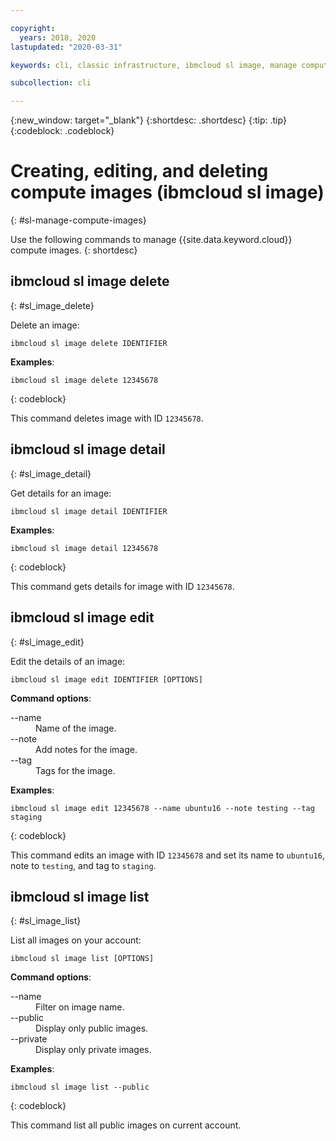 ```yaml
---

copyright:
  years: 2018, 2020
lastupdated: "2020-03-31"

keywords: cli, classic infrastructure, ibmcloud sl image, manage compute images, create compute image cli, compute image cli

subcollection: cli

---
```


{:new_window: target="_blank"}
{:shortdesc: .shortdesc}
{:tip: .tip}
{:codeblock: .codeblock}

# Creating, editing, and deleting compute images (ibmcloud sl image)
{: #sl-manage-compute-images}

Use the following commands to manage {{site.data.keyword.cloud}} compute images.
{: shortdesc}

## ibmcloud sl image delete
{: #sl_image_delete}

Delete an image:
```
ibmcloud sl image delete IDENTIFIER
```

**Examples**:
```
ibmcloud sl image delete 12345678
```
{: codeblock}

This command deletes image with ID `12345678`.

## ibmcloud sl image detail
{: #sl_image_detail}

Get details for an image:
```
ibmcloud sl image detail IDENTIFIER 
```

**Examples**:
```
ibmcloud sl image detail 12345678
```
{: codeblock}

This command gets details for image with ID `12345678`.

## ibmcloud sl image edit
{: #sl_image_edit}

Edit the details of an image:
```
ibmcloud sl image edit IDENTIFIER [OPTIONS]
```

<strong>Command options</strong>:
<dl>
<dt>--name</dt>
<dd>Name of the image.</dd>
<dt>--note</dt>
<dd>Add notes for the image.</dd>
<dt>--tag</dt>
<dd>Tags for the image.</dd>
</dl>

**Examples**:
```
ibmcloud sl image edit 12345678 --name ubuntu16 --note testing --tag staging
```
{: codeblock}

This command edits an image with ID `12345678` and set its name to `ubuntu16`, note to `testing`, and tag to `staging`.

## ibmcloud sl image list
{: #sl_image_list}

List all images on your account:
```
ibmcloud sl image list [OPTIONS]
```

<strong>Command options</strong>:
<dl>
<dt>--name</dt>
<dd>Filter on image name.</dd>
<dt>--public</dt>
<dd>Display only public images.</dd>
<dt>--private</dt>
<dd>Display only private images.</dd>
</dl>

**Examples**:
```
ibmcloud sl image list --public
```
{: codeblock}

This command list all public images on current account.

